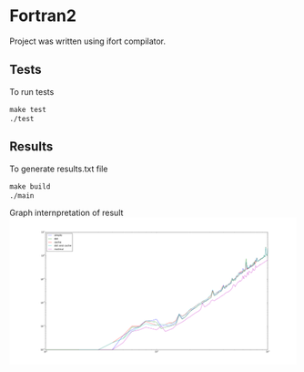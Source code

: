 # Fortran2
Project was written using ifort compilator.

## Tests
To run tests
```
make test
./test
```
## Results
To generate results.txt file
```
make build
./main
```
Graph internpretation of result
![Result](./tests.png)

